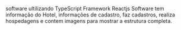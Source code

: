 software ultilizando TypeScript
Framework Reactjs
Software tem informação do Hotel, informações de cadastro, faz cadastros, realiza hospedagens e contem imagens para mostrar a estrutura completa.